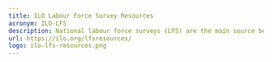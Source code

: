 ```yaml
---
title: ILO Labour Force Survey Resources
acronym: ILO-LFS
description: National labour force surveys (LFS) are the main source behind essential headline indicators of the labour market and the world of work. A wide range of economic and social policies, from monetary and fiscal policies to employment, decent work, vocational education and training, and a wide range of poverty reduction and social inclusion policies depend on labour force surveys as their main source of statistics for informed decision-making and monitoring.
url: https://ilo.org/lfsresources/
logo: ilo-lfs-resources.png
---
```

